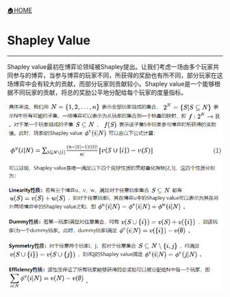 [🏠HOME](README.MD)

# Shapley Value

---

Shapley value最初在博弈论领域被Shapley提出。让我们考虑一场由多个玩家共同参与的博弈，当参与博弈的玩家不同，所获得的奖励也有所不同，部分玩家在这场博弈中会有较大的贡献，而部分玩家则贡献较小。Shapley value是一个能够根据不同玩家的贡献，将总的奖励公平地分配给每个玩家的度量指标。

![shap.png](src/shap.png)
